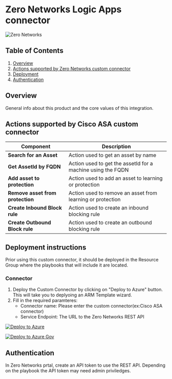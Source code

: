 # Zero Networks Logic Apps connector

![Zero Networks](./Images/ZeroNetworks.png)<br>
## Table of Contents

1. [Overview](#overview)
1. [Actions supported by Zero Networks custom connector](#actions)
1. [Deployment](#deployment)
1. [Authentication](#Authentication)

<a name="overview"></a>

## Overview
General info about this product and the core values of this integration. <br>


<a name="actions"></a>

## Actions supported by Cisco ASA custom connector

| Component | Description |
| --------- | -------------- |
| **Search for an Asset** | Action used to get an asset by name |
| **Get AssetId by FQDN** | Action used to get the assetId for a machine using the FQDN |
| **Add asset to protection** | Action used to add an asset to learning or protection |
| **Remove asset from protection** | Action used to remove an asset from learning or protection |
| **Create Inbound Block rule** | Action used to create an inbound blocking rule |
| **Create Outbound Block rule** | Action used to create an outbound blocking rule |


<a name="deployment"></a>

## Deployment instructions
Prior using this custom connector, it should be deployed in the Resource Group where the playbooks that will include it are located.
<br>

### Connector
1. Deploy the Custom Connector by clicking on "Deploy to Azure" button. This will take you to deplyoing an ARM Template wizard.
2. Fill in the required paramteres:
    * Connector name: Please enter the custom connector(ex:Cisco ASA connector)
    * Service Endpoint: The URL to the Zero Networks REST API

[![Deploy to Azure](https://aka.ms/deploytoazurebutton)](https://portal.azure.com/#create/Microsoft.Template/uri/https%3A%2F%2Fraw.githubusercontent.com%2FAzure%2FAzure-Sentinel%2Fmaster%2FSolutions%2FZeroNetworks%2FPlaybooks%2FCustomConnector%2Fazuredeploy.json)

[![Deploy to Azure Gov](https://aka.ms/deploytoazuregovbutton)](https://portal.azure.us/#create/Microsoft.Template/uri/https%3A%2F%2Fraw.githubusercontent.com%2FAzure%2FAzure-Sentinel%2Fmaster%2FPSolutions%2FZeroNetworks%2FPlaybooks%2FCustomConnector%2Fazuredeploy.json)

<a name="authentication"></a>

## Authentication
In Zero Networks prtal, create an API token to use the REST API. Depending on the playbook the API token may need admin priviledges.
